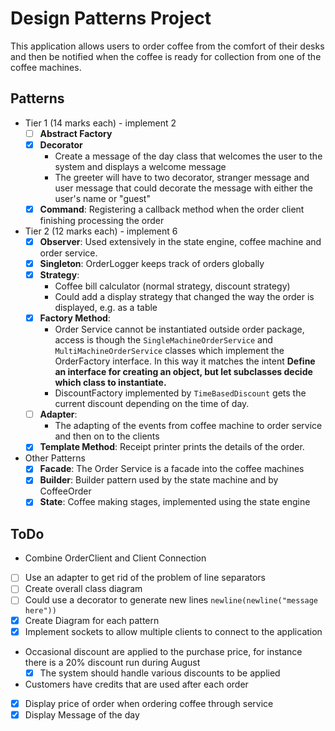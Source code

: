 # Design Patterns Project

This application allows users to order coffee from the comfort of their desks
and then be notified when the coffee is ready for collection from one of the coffee machines.

## Patterns

- Tier 1 (14 marks each) - implement 2
    - [ ] **Abstract Factory**
    - [x] **Decorator**
        - Create a message of the day class that welcomes the user to the system and displays a welcome message
        - The greeter will have to two decorator, stranger message and user message that could decorate the message with either the user's name or "guest"
    - [x] **Command**: Registering a callback method when the order client finishing processing the order 
- Tier 2 (12 marks each) - implement 6
    - [x] **Observer**: Used extensively in the state engine, coffee machine and order service.
    - [x] **Singleton**: OrderLogger keeps track of orders globally
    - [x] **Strategy**: 
        - Coffee bill calculator (normal strategy, discount strategy)
        - Could add a display strategy that changed the way the order is displayed, e.g. as a table
    - [x] **Factory Method**: 
        - Order Service cannot be instantiated outside order package, access is though the `SingleMachineOrderService` and `MultiMachineOrderService` classes which implement the OrderFactory interface. In this way it matches the intent **Define an interface for creating an object, but let subclasses decide which class to instantiate.**
        - DiscountFactory implemented by `TimeBasedDiscount` gets the current discount depending on the time of day.
    - [ ] **Adapter**: 
        - The adapting of the events from coffee machine to order service and then on to the clients
    - [x] **Template Method**: Receipt printer prints the details of the order.
- Other Patterns
    - [x] **Facade**: The Order Service is a facade into the coffee machines
    - [x] **Builder**: Builder pattern used by the state machine and by CoffeeOrder
    - [x] **State**: Coffee making stages, implemented using the state engine

## ToDo

- Combine OrderClient and Client Connection
- [ ] Use an adapter to get rid of the problem of line separators 
- [ ] Create overall class diagram
- [ ] Could use a decorator to generate new lines `newline(newline("message here"))`
- [x] Create Diagram for each pattern
- [x] Implement sockets to allow multiple clients to connect to the application
- Occasional discount are applied to the purchase price, for instance there is a 20% discount run during August
    - [x] The system should handle various discounts to be applied
- Customers have credits that are used after each order
- [x] Display price of order when ordering coffee through service
- [x] Display Message of the day
